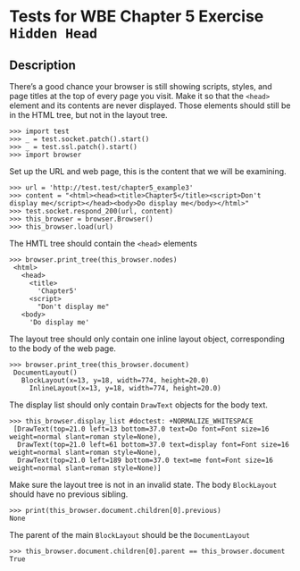 Tests for WBE Chapter 5 Exercise `Hidden Head`
=======================

Description
-----------

There’s a good chance your browser is still showing scripts, styles, and page 
  titles at the top of every page you visit. 
Make it so that the `<head>` element and its contents are never displayed. 
Those elements should still be in the HTML tree, but not in the layout tree.

    >>> import test
    >>> _ = test.socket.patch().start()
    >>> _ = test.ssl.patch().start()
    >>> import browser

Set up the URL and web page, this is the content that we will be examining.

    >>> url = 'http://test.test/chapter5_example3'
    >>> content = "<html><head><title>Chapter5</title><script>Don't display me</script></head><body>Do display me</body></html>"
    >>> test.socket.respond_200(url, content)
    >>> this_browser = browser.Browser()
    >>> this_browser.load(url)

The HMTL tree should contain the `<head>` elements

    >>> browser.print_tree(this_browser.nodes)
     <html>
       <head>
         <title>
           'Chapter5'
         <script>
           "Don't display me"
       <body>
         'Do display me'

The layout tree should only contain one inline layout object, corresponding to
  the body of the web page.
         
    >>> browser.print_tree(this_browser.document)
     DocumentLayout()
       BlockLayout(x=13, y=18, width=774, height=20.0)
         InlineLayout(x=13, y=18, width=774, height=20.0)
  
The display list should only contain `DrawText` objects for the body text.
  
    >>> this_browser.display_list #doctest: +NORMALIZE_WHITESPACE
     [DrawText(top=21.0 left=13 bottom=37.0 text=Do font=Font size=16 weight=normal slant=roman style=None), 
      DrawText(top=21.0 left=61 bottom=37.0 text=display font=Font size=16 weight=normal slant=roman style=None), 
      DrawText(top=21.0 left=189 bottom=37.0 text=me font=Font size=16 weight=normal slant=roman style=None)]


Make sure the layout tree is not in an invalid state.
The body `BlockLayout` should have no previous sibling.

    >>> print(this_browser.document.children[0].previous)
    None

The parent of the main `BlockLayout` should be the `DocumentLayout`

    >>> this_browser.document.children[0].parent == this_browser.document
    True
    

